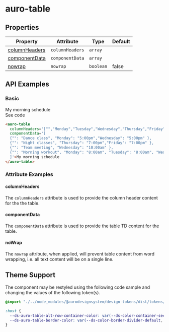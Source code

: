 <!-- AURO-GENERATED-CONTENT:START (FILE:src=./../api.md) -->
<!-- The below content is automatically added from ./../api.md -->

# auro-table

## Properties

| Property        | Attribute       | Type      | Default |
|-----------------|-----------------|-----------|---------|
| [columnHeaders](#columnHeaders) | `columnHeaders` | `array`   |         |
| [componentData](#componentData) | `componentData` | `array`   |         |
| [nowrap](#nowrap)        | `nowrap`        | `boolean` | false   |
<!-- AURO-GENERATED-CONTENT:END -->

## API Examples

### Basic

<div class="exampleWrapper">
  <!-- AURO-GENERATED-CONTENT:START (FILE:src=./../../apiExamples/basic.html) -->
  <!-- The below content is automatically added from ./../../apiExamples/basic.html -->
  <auro-table
    columnHeaders='["","Monday","Tuesday","Wednesday","Thursday","Friday","Saturday","Sunday"]'
    componentData='[
    {"": "Dance class", "Monday": "5:00pm","Wednesday": "5:00pm" },
    {"": "Night classes", "Thursday": "7:00pm","Friday": "7:00pm" },
    {"": "Team meeting", "Wednesday": "10:00am" },
    {"": "Morning workout", "Monday": "8:00am", "Tuesday": "8:00am", "Wednesday": "8:00am", "Thursday": "8:00am", "Friday": "8:00am" }
    ]'>My morning schedule
  </auro-table>
  <!-- AURO-GENERATED-CONTENT:END -->
</div>
<auro-accordion alignRight>
  <span slot="trigger">See code</span>
<!-- AURO-GENERATED-CONTENT:START (CODE:src=./../../apiExamples/basic.html) -->
<!-- The below code snippet is automatically added from ./../../apiExamples/basic.html -->

```html
<auro-table
  columnHeaders='["","Monday","Tuesday","Wednesday","Thursday","Friday","Saturday","Sunday"]'
  componentData='[
  {"": "Dance class", "Monday": "5:00pm","Wednesday": "5:00pm" },
  {"": "Night classes", "Thursday": "7:00pm","Friday": "7:00pm" },
  {"": "Team meeting", "Wednesday": "10:00am" },
  {"": "Morning workout", "Monday": "8:00am", "Tuesday": "8:00am", "Wednesday": "8:00am", "Thursday": "8:00am", "Friday": "8:00am" }
  ]'>My morning schedule
</auro-table>
```
<!-- AURO-GENERATED-CONTENT:END -->
</auro-accordion>

### Attribute Examples

#### columnHeaders

The `columnHeaders` attribute is used to provide the column header content for the the table.

</auro-accordion>

#### componentData

The `componentData` attribute is used to provide the table TD content for the table.

#### noWrap

The `nowrap` attribute, when applied, will prevent table content from word wrapping, i.e. all text content will be on a single line.

</auro-accordion>

## Theme Support

The component may be restyled using the following code sample and changing the values of the following token(s).

<!-- AURO-GENERATED-CONTENT:START (CODE:src=./../../src/tokens.scss) -->
<!-- The below code snippet is automatically added from ./../../src/tokens.scss -->

```scss
@import "./../node_modules/@aurodesignsystem/design-tokens/dist/tokens/SCSSVariables";

:host {
  --ds-auro-table-alt-row-container-color: var(--ds-color-container-secondary-default, #{$ds-color-container-secondary-default});
  --ds-auro-table-border-color: var(--ds-color-border-divider-default, #{$ds-color-border-divider-default});
}
```
<!-- AURO-GENERATED-CONTENT:END -->
